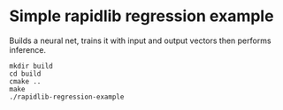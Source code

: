# Simple rapidlib regression example

Builds a neural net, trains it with input and output vectors then performs inference.

```
mkdir build
cd build
cmake .. 
make
./rapidlib-regression-example
```

